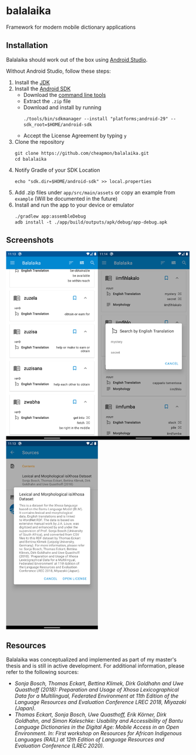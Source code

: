 # balalaika
Framework for modern mobile dictionary applications

## Installation
Balalaika should work out of the box using [Android Studio](https://developer.android.com/studio).

Without Android Studio, follow these steps:
1. Install the [JDK](https://java.com/en/download/help/download_options.xml)
2. Install the [Android SDK](https://developer.android.com/studio/command-line/sdkmanager)
    - Download the [command line tools](https://developer.android.com/studio/#downloads)
    - Extract the `.zip` file
    - Download and install by running
        ```
        ./tools/bin/sdkmanager --install "platforms;android-29" --sdk_root=$HOME/android-sdk
        ```
    - Accept the License Agreement by typing `y`
3. Clone the repository
    ```
    git clone https://github.com/cheapmon/balalaika.git
    cd balalaika
    ```
4. Notify Gradle of your SDK Location
    ```
    echo "sdk.dir=$HOME/android-sdk" >> local.properties
    ```
5. Add .zip files under `app/src/main/assets` or copy an example from `example`
(Will be documented in the future)
6. Install and run the app to your device or emulator
    ```
    ./gradlew app:assembleDebug
    adb install -t ./app/build/outputs/apk/debug/app-debug.apk
    ```

## Screenshots
<img src="screenshot/xhosa-screen1.png?raw=true" alt="Dictionary" width="250"><img src="screenshot/xhosa-screen2.png?raw=true" alt="Additional functions" width="250"><img src="screenshot/xhosa-screen3.png?raw=true" alt="Preferences" width="250">

## Resources
Balalaika was conceptualized and implemented as part of my master's thesis and is still in active development.
For additional information, please refer to the following sources:
- _Sonja Bosch, Thomas Eckart, Bettina Klimek, Dirk Goldhahn and Uwe Quasthoff (2018): Preparation and Usage of Xhosa Lexicographical Data for a Multilingual, Federated Environment at 11th Edition of the Language Resources and Evaluation Conference LREC 2018, Miyazaki (Japan)._
- _Thomas Eckart, Sonja Bosch, Uwe Quasthoff, Erik Körner, Dirk Goldhahn, and Simon Kaleschke: Usability and Accessibility of Bantu Language Dictionaries in the Digital Age: Mobile Access in an Open Environment. In: First workshop on Resources for African Indigenous Languages (RAIL) at 12th Edition of Language Resources and Evaluation Conference (LREC 2020)._
